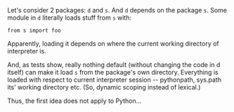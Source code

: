 Let's consider 2 packages: `d` and `s`.
And `d` depends on the package `s`.
Some module in `d` literally loads stuff from `s` with:

    from s import foo

Apparently, loading it depends on where the current working directory of interpreter is.

And, as tests show, really nothing default (without changing the code in d itself)
can make it load `s` from the package's own directory.
Everything is loaded with respect to current interpreter session -- pythonpath, sys.path its' working directory etc.
(So, dynamic scoping instead of lexical.)

Thus, the first idea does not apply to Python...

